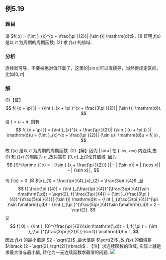 ## 例5.19
### 题目
设 $f( x) = {\int }_{x}^{x + \frac{\pi }{2}}| {\sin t}| \mathrm{d}t$ .
(1) 证明 $f( x)$ 是以 $\pi$ 为周期的周期函数;
(2) 求 $f( x)$ 的值域.
### 分析
连续就可导，不要被绝对值吓着了，这里的$|\sin x|$可以直接导，当然得规定区间，比如$[0,\pi]$
### 解
(1)【证】
$$
f( {x + \pi }) = {\int }_{x + \pi }^{x + \frac{3\pi }{2}}| {\sin t}| \mathrm{d}t.
$$
设 $t = u + \pi$ ,则有
$$
f( {x + \pi }) = {\int }_{x}^{x + \frac{\pi }{2}}| {\sin ( {u + \pi }) }| \mathrm{d}u = {\int }_{x}^{x + \frac{\pi }{2}}| {\sin u}| \mathrm{d}u = f( x) ,
$$

故 $f( x)$ 是以 $\pi$ 为周期的周期函数.
(2)【解】因为 $| {\sin x}|$ 在 $( {-\infty , + \infty })$ 内连续,由 (1) 知 $f( x)$ 的周期为 $\pi$ ,故只需在 $\lbrack {0,\pi }\rbrack$ 上讨论其值域. 因为
$$
{f}^{\prime }( x) = | {\sin ( {x + \frac{\pi }{2}}) }| - | {\sin x}| = | {\cos x}| - | {\sin x}| ,
$$

令 ${f}^{\prime }( x) = 0$ ,得 ${x}_{1} = \frac{\pi }{4},{x}_{2} = \frac{3\pi }{4}$ ,且
$$
f( \frac{\pi }{4}) = {\int }_{\frac{\pi }{4}}^{\frac{3\pi }{4}}\sin t\mathrm{\;d}t = \sqrt{2}, f( \frac{3\pi }{4}) = {\int }_{\frac{3\pi }{4}}^{\frac{5\pi }{4}}| {\sin t}| \mathrm{d}t = {\int }_{\frac{3\pi }{4}}^{\pi }\sin t\mathrm{\;d}t - {\int }_{\pi }^{\frac{5\pi }{4}}\sin t\mathrm{\;d}t = 2 - \sqrt{2}.
$$
又
$$
f( 0) = {\int }_{0}^{\frac{\pi }{2}}\sin t\mathrm{\;d}t = 1, f( \pi ) = {\int }_{\pi }^{\frac{3\pi }{2}}( {-\sin t}) \mathrm{d}t = 1,
$$
因此 $f( x)$ 的最小值是 $2 - \sqrt{2}$ ,最大值是 $\sqrt{2}$ ,故 $f( x)$ 的值域是 $\lbrack {2 - \sqrt{2},\sqrt{2}}\rbrack$ .
【注】求连续函数的值域, 实际上就是求最大值与最小值, 转化为一元连续函数求最值的问题.
![](https://img.hwenyi.live/202410071139865.webp)

